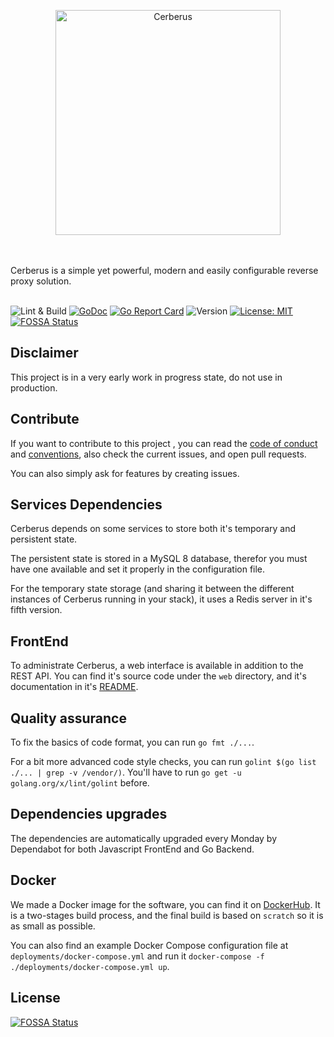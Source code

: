<p align="center">
    <img width="360" height="360" src="https://content.forsam.io/cerberus/logos/logo_360.png" alt="Cerberus" title="Cerberus" />
</p>
<br/><br/>
Cerberus is a simple yet powerful, modern and easily configurable reverse proxy solution.
<br/><br/>

![Lint & Build](https://github.com/forsam-education/cerberus/workflows/Lint%20&%20Build/badge.svg)
[![GoDoc](https://godoc.org/github.com/forsam-education/cerberus?status.svg)](https://godoc.org/github.com/forsam-education/cerberus)
[![Go Report Card](https://goreportcard.com/badge/github.com/forsam-education/cerberus)](https://goreportcard.com/report/github.com/forsam-education/cerberus)
![Version](https://img.shields.io/github/tag/forsam-education/cerberus?color=blue&label=alpha)
[![License: MIT](https://img.shields.io/badge/License-MIT-yellow.svg)](LICENSE)
[![FOSSA Status](https://app.fossa.io/api/projects/git%2Bgithub.com%2Fforsam-education%2Fcerberus.svg?type=shield)](https://app.fossa.io/projects/git%2Bgithub.com%2Fforsam-education%2Fcerberus?ref=badge_shield)

## Disclaimer

This project is in a very early work in progress state, do not use in production.

## Contribute

If you want to contribute to this project , you can read the [code of conduct](./CODE_OF_CONDUCT.md) and [conventions](./CONVENTION.md), also check the current issues, and open pull requests.

You can also simply ask for features by creating issues.

## Services Dependencies

Cerberus depends on some services to store both it's temporary and persistent state.

The persistent state is stored in a MySQL 8 database, therefor you must have one available and set it properly in the configuration file.

For the temporary state storage (and sharing it between the different instances of Cerberus running in your stack), it uses a Redis server in it's fifth version.

## FrontEnd

To administrate Cerberus, a web interface is available in addition to the REST API. You can find it's source code under the `web` directory, and it's documentation in it's [README](./web/README.md).

## Quality assurance

To fix the basics of code format, you can run `go fmt ./...`.

For a bit more advanced code style checks, you can run `golint $(go list ./... | grep -v /vendor/)`. You'll have to run `go get -u golang.org/x/lint/golint` before.

## Dependencies upgrades

The dependencies are automatically upgraded every Monday by Dependabot for both Javascript FrontEnd and Go Backend.

## Docker

We made a Docker image for the software, you can find it on [DockerHub](https://hub.docker.com/r/forsameducation/cerberus).
It is a two-stages build process, and the final build is based on `scratch` so it is as small as possible.

You can also find an example Docker Compose configuration file at `deployments/docker-compose.yml` and run it `docker-compose -f ./deployments/docker-compose.yml up`.

## License

[![FOSSA Status](https://app.fossa.io/api/projects/git%2Bgithub.com%2Fforsam-education%2Fcerberus.svg?type=large)](https://app.fossa.io/projects/git%2Bgithub.com%2Fforsam-education%2Fcerberus?ref=badge_large)
